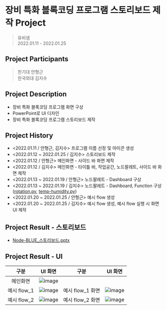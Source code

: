 # 장비 특화 블록코딩 프로그램 스토리보드 제작 Project

> 유비샘   
> 2022.01.11 - 2022.01.25

## Project Participants
> 한기대 안형근   
> 한국외대 김지수

## Project Description
   - 장비 특화 블록코딩 프로그램 화면 구상
   - PowerPoint로 UI 디자인
   - 장비 특화 블록코딩 프로그램 스토리보드 제작
 
## Project History   
- <2022.01.11 / 안형근, 김지수> 프로그램 이름 선정 및 아이콘 생성
- <2022.01.12 ~ 2022.01.25 / 김지수> 스토리보드 제작
- <2022.01.12 / 안형근> 메인화면 - 사이드 바 화면 제작
- <2022.01.12 / 김지수> 메인화면 - 타이틀 바, 작업공간, 노드팔레트, 사이드 바 화면 제작
- <2022.01.13 ~ 2022.01.19 / 안형근> 노드팔레트 - Dashboard 구상
- <2022.01.13 ~ 2022.01.19 / 김지수> 노드팔레트 - Dashboard, Function 구상(<a href='https://github.com/ssufunny/Internship-2022Winter/blob/main/01.11-01.25/rotation.py'>rotation.py</a>, <a href='https://github.com/ssufunny/Internship-2022Winter/blob/main/01.11-01.25/temp-humidity.py'>temp-humidity.py</a>)
- <2022.01.20 ~ 2022.01.25 / 안형근> 예시 flow 생성
- <2022.01.20 ~ 2022.01.25 / 김지수> 예시 flow 생성, 예시 flow 실행 시 화면 UI 제작

## Project Result - 스토리보드
- <a href='https://github.com/ssufunny/Internship-2022Winter/blob/main/01.11-01.25/Node-BLUE_%EC%8A%A4%ED%86%A0%EB%A6%AC%EB%B3%B4%EB%93%9C.pptx'>Node-BLUE_스토리보드.pptx</a>

## Project Result - UI
  | 구분 | UI 화면 | 구분 | UI 화면 |
  |:---:|:---:|:---:|:---:|
  | 메인화면 | ![image](https://user-images.githubusercontent.com/67498595/155472582-34eb6503-8e1d-403f-9138-3e977e10d0bd.png) |
  | 예시 flow_1 | ![image](https://user-images.githubusercontent.com/67498595/155473037-e0232130-7369-44f6-900b-1a2172e9df74.png) | 예시 flow_1 화면 | ![image](https://user-images.githubusercontent.com/67498595/155473144-fb3d9420-37d5-44a7-b8cc-8a9fc6de39e7.png) |
  | 예시 flow_2 | ![image](https://user-images.githubusercontent.com/67498595/155473210-0e49e5af-361d-40ac-8c85-bf684810cb6f.png) | 예시 flow_2 화면 | ![image](https://user-images.githubusercontent.com/67498595/155473283-08463668-e98b-4564-be91-dbcc0940a560.png) |
